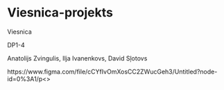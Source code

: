 # Viesnica-projekts
<p>Viesnica</p>
<p>DP1-4</p>
<p>Anatolijs Zvingulis, Ilja Ivanenkovs, David Sļotovs</p>
<p>https://www.figma.com/file/cCYfIvOmXosCC2ZWucGeh3/Untitled?node-id=0%3A1/p<>
